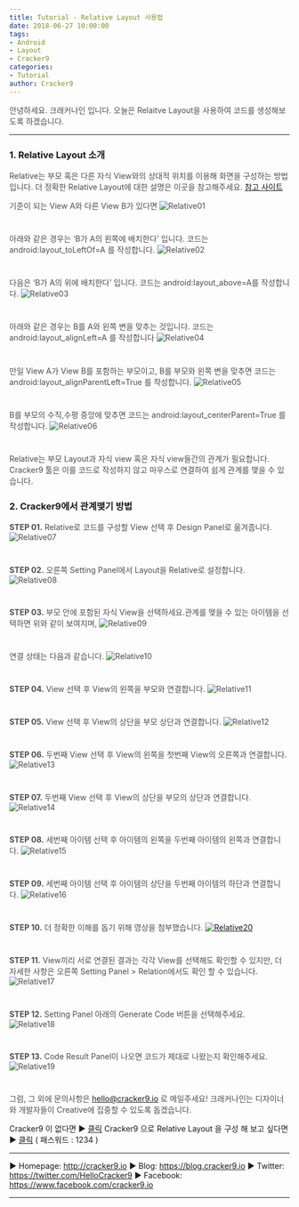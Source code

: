 ```yaml
---
title: Tutorial - Relative Layout 사용법
date: 2018-06-27 10:00:00
tags: 
- Android
- Layout
- Cracker9
categories:
- Tutorial
author: Cracker9
---
```

<span style="color:#4d4d4d">안녕하세요. 크래커나인 입니다.
오늘은 Relaitve Layout을 사용하여 코드를 생성해보도록 하겠습니다.
***
### 1. Relative Layout 소개
<span style="color:#4d4d4d">Relative는 부모 혹은 다른 자식 View와의 상대적 위치를 이용해 화면을 구성하는 방법입니다.
더 정확한 Relative Layout에 대한 설명은 이곳을 참고해주세요.
[참고 사이트](https://developer.android.com/guide/topics/ui/layout/relative)


<span style="color:#4d4d4d">기준이 되는 View A와 다른 View B가 있다면
![Relative01](/img/HowToUseRelative/01.jpg?raw=true)
#  

<span style="color:#4d4d4d">아래와 같은 경우는 ‘B가 A의 왼쪽에 배치한다’ 입니다. 코드는 android:layout_toLeftOf=A 를 작성합니다.
![Relative02](/img/HowToUseRelative/02.jpg?raw=true)
#  

<span style="color:#4d4d4d">다음은 ‘B가 A의 위에 배치한다’ 입니다. 코드는 android:layout_above=A를 작성합니다.
![Relative03](/img/HowToUseRelative/03.jpg?raw=true)
#  

<span style="color:#4d4d4d">아래와 같은 경우는 B를 A와 왼쪽 변을 맞추는 것입니다. 코드는 android:layout_alignLeft=A 를 작성합니다
![Relative04](/img/HowToUseRelative/04.jpg?raw=true)
#  

<span style="color:#4d4d4d">만일 View A가 View B를 포함하는 부모이고,
B를 부모와 왼쪽 변을 맞추면 코드는 android:layout_alignParentLeft=True 를 작성합니다.
![Relative05](/img/HowToUseRelative/05.jpg?raw=true)
#  

<span style="color:#4d4d4d">B를 부모의 수직,수평 중앙에 맞추면 코드는 android:layout_centerParent=True 를 작성합니다.
![Relative06](/img/HowToUseRelative/06.jpg?raw=true)
#  

<span style="color:#4d4d4d">Relative는 부모 Layout과 자식 view 혹은 자식 view들간의 관계가 필요합니다.
Cracker9 툴은 이를 코드로 작성하지 않고 마우스로 연결하여 쉽게 관계를 맺을 수 있습니다.

### 2. Cracker9에서 관계맺기 방법
<span style="color:#4d4d4d">**STEP 01.** Relative로 코드를 구성할 View 선택 후 Design Panel로 옮겨줍니다.
![Relative07](/img/HowToUseRelative/07.gif?raw=true)
#  

<span style="color:#4d4d4d">**STEP 02.** 오른쪽 Setting Panel에서 Layout을 Relative로 설정합니다.
![Relative08](/img/HowToUseRelative/07.jpg?raw=true)
#  

<span style="color:#4d4d4d">**STEP 03.** 부모 안에 포함된 자식 View을 선택하세요.관계를 맺을 수 있는 아이템을 선택하면 위와 같이 보여지며,
![Relative09](/img/HowToUseRelative/08.jpg?raw=true)
#  

<span style="color:#4d4d4d">연결 상태는 다음과 같습니다.
![Relative10](/img/HowToUseRelative/09.jpg?raw=true)
#  

<span style="color:#4d4d4d">**STEP 04.** View 선택 후 View의 왼쪽을 부모와 연결합니다.
![Relative11](/img/HowToUseRelative/10.jpg?raw=true)
#  

<span style="color:#4d4d4d">**STEP 05.** View 선택 후 View의 상단을 부모 상단과 연결합니다.
![Relative12](/img/HowToUseRelative/11.jpg?raw=true)
#  

<span style="color:#4d4d4d">**STEP 06.** 두번째 View 선택 후 View의 왼쪽을 첫번째 View의 오른쪽과 연결합니다.
![Relative13](/img/HowToUseRelative/12.jpg?raw=true)
#  

<span style="color:#4d4d4d">**STEP 07.** 두번째 View 선택 후 View의 상단을 부모의 상단과 연결합니다.
![Relative14](/img/HowToUseRelative/13.jpg?raw=true)
#  

<span style="color:#4d4d4d">**STEP 08.** 세번째 아이템 선택 후 아이템의 왼쪽을 두번째 아이템의 왼쪽과 연결합니다.
![Relative15](/img/HowToUseRelative/14.jpg?raw=true)
#  

<span style="color:#4d4d4d">**STEP 09.** 세번째 아이템 선택 후 아이템의 상단을 두번째 아이템의 하단과 연결합니다.
![Relative16](/img/HowToUseRelative/15.jpg?raw=true)
#  

<span style="color:#4d4d4d">**STEP 10.** 더 정확한 이해를 돕기 위해 영상을 첨부했습니다.
[![Relative20](/img/HowToUseRelative/v03.jpg?raw=true)](https://youtu.be/2JvLv_PYAxU)  
#  

<span style="color:#4d4d4d">**STEP 11.** View끼리 서로 연결된 결과는 각각 View를 선택해도 확인할 수 있지만, 더 자세한 사항은 오른쪽 Setting Panel > Relation에서도 확인 할 수 있습니다.
![Relative17](/img/HowToUseRelative/17.jpg?raw=true)
#  

<span style="color:#4d4d4d">**STEP 12.** Setting Panel 아래의 Generate Code 버튼을 선택해주세요.
![Relative18](/img/HowToUseRelative/18.jpg?raw=true)
#  

<span style="color:#4d4d4d">**STEP 13.** Code Result Panel이 나오면 코드가 제대로 나왔는지 확인해주세요.
![Relative19](/img/HowToUseRelative/19.jpg?raw=true)
#  


<span style="color:#4d4d4d">그럼, 그 외에 문의사항은 [hello@cracker9.io](helloo@cracker9.io) 로 메일주세요!
크래커나인는 디자이너와 개발자들이 Creative에 집중할 수 있도록 돕겠습니다.

Cracker9 이 없다면 ▶ [클릭](http://cracker9.io/#skip-downloads)
Cracker9 으로 Relative Layout 을 구성 해 보고 싶다면  ▶ [클릭](https://release.cracker9.io/code-snippet/artboards/2444fd16-350a-4075-bb3d-a7ab7ee2f5ff/) ( 패스워드 : 1234 )

***

   ▶ Homepage: http://cracker9.io
   ▶ Blog: https://blog.cracker9.io
   ▶ Twitter: https://twitter.com/HelloCracker9
   ▶ Facebook: https://www.facebook.com/cracker9.io

***
